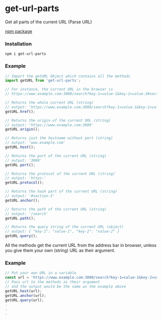 # get-url-parts
Get all parts of the current URL (Parse URL)

[npm package](https://www.npmjs.com/package/get-url-parts)

### Installation
```
npm i get-url-parts
```

### Example
```javascript
// Import the getURL Object which contains all the methods
import getURL from 'get-url-parts';

// For instance, the current URL in the browser is
// https://www.example.com:3000/search?key-1=value-1&key-2=value-2#section-3

// Returns the whole current URL (string)
// output: 'https://www.example.com:3000/search?key-1=value-1&key-2=value-2#section-3'
getURL.href();

// Returns the origin of the current URL (string)
// output: 'https://www.example.com:3000'
getURL.origin();

// Returns just the hostname without port (string)
// output: 'www.example.com'
getURL.host();

// Returns the port of the current URL (string)
// output: '3000'
getURL.port();

// Returns the protocol of the current URL (string)
// output: 'https:'
getURL.protocol();

// Returns the hash part of the current URL (string)
// output: '#section-3'
getURL.anchor();

// Returns the path of the current URL (string)
// output: '/search'
getURL.path();

// Returns the query string of the current URL (object)
// output: { "key-1": "value-1", "key-2": "value-2" }
getURL.query();

```

All the methods get the current URL from the address bar in browser, unless you give them your own (string) URL as their argument.

### Example
```javascript
// Put your own URL in a variable
const url = 'https://www.example.com:3000/search?key-1=value-1&key-2=value-2#section-3';
// Pass url to the methods as their argument
// and the output would be the same as the example above
getURL.host(url);
getURL.anchor(url);
getURL.query(url);
.
.
.
```
